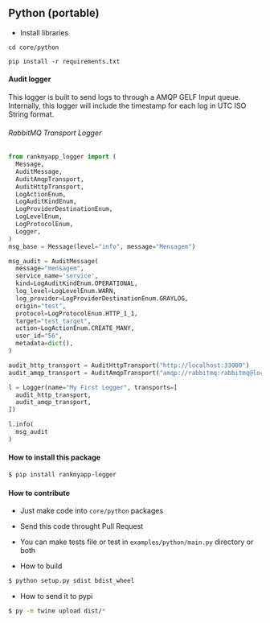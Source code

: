 ## Python (portable)

- Install libraries
```
cd core/python

pip install -r requirements.txt
```

#### Audit logger

This logger is built to send logs to through a AMQP GELF Input queue.
Internally, this logger will include the timestamp for each log in UTC ISO String format.

###### RabbitMQ Transport Logger

```python
from rankmyapp_logger import (
  Message, 
  AuditMessage, 
  AuditAmqpTransport, 
  AuditHttpTransport,
  LogActionEnum,
  LogAuditKindEnum,
  LogProviderDestinationEnum,
  LogLevelEnum,
  LogProtocolEnum,
  Logger,
)
msg_base = Message(level="info", message="Mensagem")

msg_audit = AuditMessage(
  message="mensagem",
  service_name='service',
  kind=LogAuditKindEnum.OPERATIONAL,
  log_level=LogLevelEnum.WARN,
  log_provider=LogProviderDestinationEnum.GRAYLOG,
  origin="test",
  protocol=LogProtocolEnum.HTTP_1_1,
  target="test_target",
  action=LogActionEnum.CREATE_MANY,
  user_id="56",
  metadata=dict(),
)

audit_http_transport = AuditHttpTransport("http://localhost:33000")
audit_amqp_transport = AuditAmqpTransport("amqp://rabbitmq:rabbitmq@localhost:5672", "audit")

l = Logger(name="My First Logger", transports=[
  audit_http_transport,
  audit_amqp_transport,
])

l.info(
  msg_audit
)
```

#### How to install this package
```sh
$ pip install rankmyapp-logger
```

#### How to contribute

- Just make code into `core/python` packages
- Send this code throught Pull Request
- You can make tests file or test in `examples/python/main.py` directory or both

- How to build
```sh
$ python setup.py sdist bdist_wheel
```

- How to send it to pypi
```sh
$ py -m twine upload dist/*
```